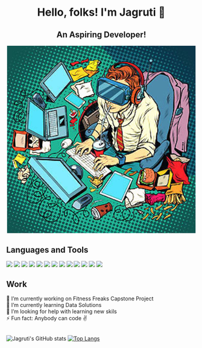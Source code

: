 
<h1 align="center">
      Hello, folks! I'm Jagruti 👋 
 </h1>
 

 <h2 align="center">
      An Aspiring Developer!
 </h2>
 
 
 <p align="center">
  <img width="500"  src="https://github.com/jagsdep/jagsdep/blob/main/Images/developer%20-%20Imgur.png">
</p>
  

 
 ## Languages and Tools
 [<img src="https://img.shields.io/badge/Code-JavaScript-F7DF1E?style=flat&logo=JavaScript">](<https://www.javascript.com>)
 [<img src="https://img.shields.io/badge/Code-Python-3776AB?style=flat&logo=Python">](<https://www.python.org>)
  [<img src="https://img.shields.io/badge/Code-HTML-E34F26?style=flat&logo=HTML5">](<https://html.com>)
   [<img src="https://img.shields.io/badge/Code-CSS-3776AB?style=flat&logo=CSS3">](<https://www.w3schools.com/css/>)
     [<img src="https://img.shields.io/badge/IDE-VisualStudio-007ACC?style=flat&logo=VisualStudioCode">](< https://code.visualstudio.com>)
      [<img src="https://img.shields.io/badge/ServerEnv-Nodejs-339933?style=flat&logo=Node.js">](<https://nodejs.org/en/>)
      [<img src="https://img.shields.io/badge/Framework-Express-E34F26?style=flat">](<https://expressjs.com>)
      [<img src="https://img.shields.io/badge/Tools-PostgreSQL-4169E1?style=flat&logo=PostgreSQL">](<https://www.postgresql.org>)
      [<img src="https://img.shields.io/badge/DBMS-MySQL-4479A1?style=flat&logo=MySQL">](<https://www.mysql.com>)
      [<img src="https://img.shields.io/badge/BaaS-Heroku-430098?style=flat&logo=Heroku">](<https://id.heroku.com/login>)
      [<img src="https://img.shields.io/badge/Software-Postman-FF6C37?style=flat&logo=Postman">](<https://www.postman.com>)
       [<img src="https://img.shields.io/badge/Software-Figma-F24E1E?style=flat&logo=Figma">](<https://www.figma.com>)
        [<img src="https://img.shields.io/badge/DevOpsTool-Git-F24E1E?style=flat&logo=Git">](<https://github.com/jagsdep>)
        
<!--
**jagsdep/jagsdep** is a ✨ _special_ ✨ repository because its `README.md` (this file) appears on your GitHub profile.

Here are some ideas to get you started:
https://www.javascript.com

- 🔭 I’m currently working on capstone project
- 🌱 I’m currently learning Data Solutions
- 👯 I’m looking to collaborate on ...
- 🤔 I’m looking for help with ...
- 💬 Ask me about ...
- 📫 How to reach me: ...
- 😄 Pronouns: ...
- ⚡ Fun fact: ...
 ![Flowers](https://github.com/jagsdep/jagsdep/blob/main/Images/ezgif.com-rotate.gif) 
 <p align="center">
  <img width="200"  src="https://github.com/jagsdep/jagsdep/blob/main/Images/ezgif.com-rotate.gif">
</p> for gif 

-->

 ## Work 
    
 🔭 I’m currently working on Fitness Freaks Capstone Project
 <br>
 🌱 I’m currently learning Data Solutions                          
 🤔 I’m looking for help with learning new skils 
 <br>
 ⚡ Fun fact: Anybody can code ✌️
 <br>
 <br>
 
![Jagruti's GitHub stats](https://github-readme-stats.vercel.app/api?username=jagsdep&show_icons=true&theme=radical)  [![Top Langs](https://github-readme-stats.vercel.app/api/top-langs/?username=jagsdep&show_icons=true&theme=radical)](https://github.com/jagsdep/github-readme-stats)

<br>
<br>



  

 
